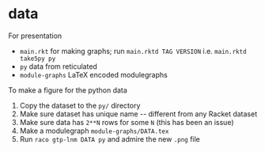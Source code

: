 data
===

For presentation

- `main.rkt` for making graphs; run `main.rktd TAG VERSION` i.e. `main.rktd take5py py`
- `py` data from reticulated
- `module-graphs` LaTeX encoded modulegraphs


To make a figure for the python data

1. Copy the dataset to the `py/` directory
2. Make sure dataset has unique name -- different from any Racket dataset
3. Make sure data has `2**N` rows for some `N` (this has been an issue)
4. Make a modulegraph `module-graphs/DATA.tex`
5. Run `raco gtp-lnm DATA py` and admire the new `.png` file
